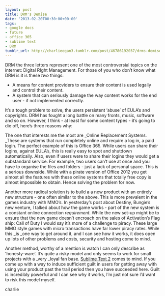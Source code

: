 ```yaml
---
layout: post
title: DRM's Demise
date: '2013-02-20T00:30:00+00:00'
tags:
- google docs
- future
- office 365
- sublime text
- DRM
tumblr_url: http://charlieegan3.tumblr.com/post/46786192037/drms-demise
---
```

DRM the three letters represent one of the most controversial topics on the internet: Digital RIght Management. For those of you who don’t know what DRM is it is these _two_ things:

* A means for content providers to ensure their content is used legally and control their content.
* A system that can seriously damage the way content works for the end user - if not implemented correctly.

It’s a tough problem to solve, the users persistent ‘abuse’ of EULA’s and copyrights. DRM has fought a long battle on many fronts, music, software and so on. However, I think - at least for some content types - it’s going to die off, here’s three reasons why:

The one that interests me the most are _Online Replacement Systems. _These are systems that run completely online and require a log in, a paid login. The perfect example of this is Office 365. While users can share their logins, against EULA’s, this is really easy to spot and shutdown automatically. Also, even if users were to share their logins they would get a substandard service. For example, two users can’t use at once and you have to organise the files and folders - just a lack of personal space. This is a serious downside. While with a pirate version of Office 2012 you get almost all the features with these online systems that totally free copy is almost impossible to obtain. Hence solving the problem for now.

Another more radical solution is to build a a new product with an entirely new structure - one often similar to the above. This is more prevalent in the games industry with MMO’s. In yesterday’s post about Destiny, Bungie’s new venture, I talked about how the game works - part of the new system is a constant online connection _requirement_. While the new set-up might be to ensure that the new game doesn’t encroach on the sales of Activation’s Flag ship: Call of Duty I would say it’s more of a challenge to piracy. These large MMO style games with micro transactions have far lower piracy rates. While this _is _one way to get around it, and I can see how it works, it does open up lots of other problems and costs, security and hosting come to mind.

Another method, worthy of a mention is watch I can only describe as 'honesty-ware’. It’s quite a risky model and only seems to work for small projects with a _very _loyal fan base. [Sublime Text 2](http://www.charlieegan3.com/2012/12/sublime-service.html) comes to mind. If you come up with a way to induce sufficient guilt in users for getting away with using your product past the trail period then you have succeeded here. Guilt is incredibly powerful and I can see why it works, I’m just not sure I’d want to risk this model myself.

charlie